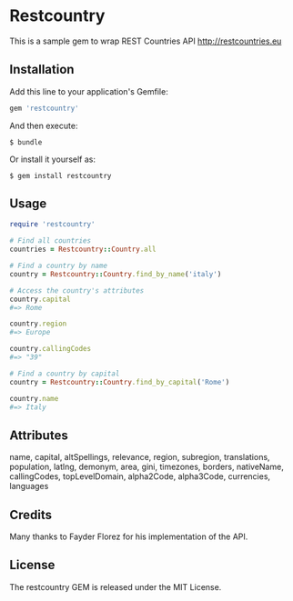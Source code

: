 # Restcountry

This is a sample gem to wrap REST Countries API http://restcountries.eu

## Installation

Add this line to your application's Gemfile:

```ruby
gem 'restcountry'
```

And then execute:

    $ bundle

Or install it yourself as:

    $ gem install restcountry

## Usage

```ruby
require 'restcountry'

# Find all countries
countries = Restcountry::Country.all

# Find a country by name
country = Restcountry::Country.find_by_name('italy')

# Access the country's attributes
country.capital
#=> Rome

country.region
#=> Europe

country.callingCodes
#=> "39"

# Find a country by capital
country = Restcountry::Country.find_by_capital('Rome')

country.name
#=> Italy

```
## Attributes

name, 
capital, 
altSpellings, 
relevance, 
region, 
subregion, 
translations, 
population, 
latlng, 
demonym, 
area, 
gini, 
timezones, 
borders, 
nativeName, 
callingCodes, 
topLevelDomain, 
alpha2Code, 
alpha3Code, 
currencies, 
languages

## Credits
Many thanks to Fayder Florez for his implementation of the API.

## License
The restcountry GEM is released under the MIT License.

